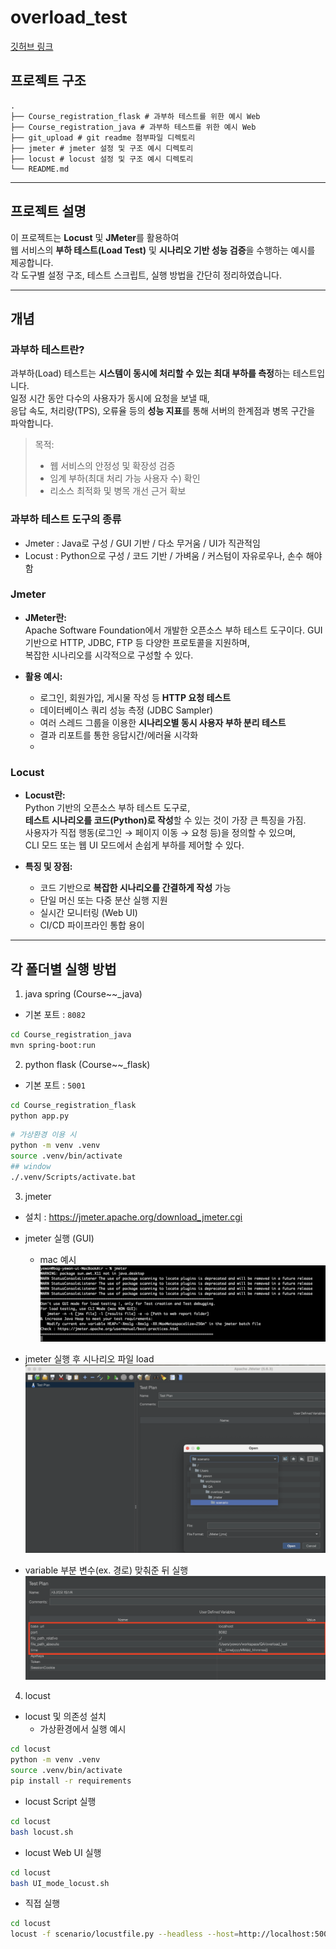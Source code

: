 # overload_test
<a href="https://github.com/yewon4540/overload_test?tab=readme-ov-file#%EA%B0%9C%EB%85%90" target="_blank">깃허브 링크</a>

## 프로젝트 구조
```
.
├── Course_registration_flask # 과부하 테스트를 위한 예시 Web
├── Course_registration_java # 과부하 테스트를 위한 예시 Web
├── git_upload # git readme 첨부파일 디렉토리
├── jmeter # jmeter 설정 및 구조 예시 디렉토리
├── locust # locust 설정 및 구조 예시 디렉토리
└── README.md
```
---

## 프로젝트 설명 
이 프로젝트는 **Locust** 및 **JMeter**를 활용하여  
웹 서비스의 **부하 테스트(Load Test)** 및 **시나리오 기반 성능 검증**을 수행하는 예시를 제공합니다.  
각 도구별 설정 구조, 테스트 스크립트, 실행 방법을 간단히 정리하였습니다.

---
## 개념
### 과부하 테스트란?
과부하(Load) 테스트는 **시스템이 동시에 처리할 수 있는 최대 부하를 측정**하는 테스트입니다.  
일정 시간 동안 다수의 사용자가 동시에 요청을 보낼 때,  
응답 속도, 처리량(TPS), 오류율 등의 **성능 지표**를 통해 서버의 한계점과 병목 구간을 파악합니다.

> 목적:
> - 웹 서비스의 안정성 및 확장성 검증  
> - 임계 부하(최대 처리 가능 사용자 수) 확인  
> - 리소스 최적화 및 병목 개선 근거 확보

### 과부하 테스트 도구의 종류
- Jmeter : Java로 구성 / GUI 기반 / 다소 무거움 / UI가 직관적임
- Locust : Python으로 구성 / 코드 기반 / 가벼움 / 커스텀이 자유로우나, 손수 해야함

### Jmeter
- **JMeter란:**  
  Apache Software Foundation에서 개발한 오픈소스 부하 테스트 도구이다.
  GUI 기반으로 HTTP, JDBC, FTP 등 다양한 프로토콜을 지원하며,  
  복잡한 시나리오를 시각적으로 구성할 수 있다.

- **활용 예시:**  
  - 로그인, 회원가입, 게시물 작성 등 **HTTP 요청 테스트**  
  - 데이터베이스 쿼리 성능 측정 (JDBC Sampler)  
  - 여러 스레드 그룹을 이용한 **시나리오별 동시 사용자 부하 분리 테스트**  
  - 결과 리포트를 통한 응답시간/에러율 시각화  
  - 

### Locust
- **Locust란:**  
  Python 기반의 오픈소스 부하 테스트 도구로,  
  **테스트 시나리오를 코드(Python)로 작성**할 수 있는 것이 가장 큰 특징을 가짐.  
  사용자가 직접 행동(로그인 → 페이지 이동 → 요청 등)을 정의할 수 있으며,  
  CLI 모드 또는 웹 UI 모드에서 손쉽게 부하를 제어할 수 있다.

- **특징 및 장점:**  
  - 코드 기반으로 **복잡한 시나리오를 간결하게 작성** 가능  
  - 단일 머신 또는 다중 분산 실행 지원  
  - 실시간 모니터링 (Web UI)  
  - CI/CD 파이프라인 통합 용이  

--- 
## 각 폴더별 실행 방법

1. java spring (Course~~_java)
  - 기본 포트 : `8082`
```bash
cd Course_registration_java
mvn spring-boot:run
```

2. python flask (Course~~_flask)
  - 기본 포트 : `5001`
```bash
cd Course_registration_flask
python app.py
```

```bash
# 가상환경 이용 시 
python -m venv .venv
source .venv/bin/activate
## window
./.venv/Scripts/activate.bat
```

3. jmeter
  - 설치 : https://jmeter.apache.org/download_jmeter.cgi
    
  - jmeter 실행 (GUI)
    - mac 예시
        ![alt text](git_upload/md_1.png)
  - jmeter 실행 후 시나리오 파일 load
    ![alt text](git_upload/md_2.png)
  - variable 부분 변수(ex. 경로) 맞춰준 뒤 실행
    ![alt text](git_upload/md_3.png)

4. locust
  - locust 및 의존성 설치
    - 가상환경에서 실행 예시
```bash
cd locust
python -m venv .venv
source .venv/bin/activate
pip install -r requirements
```
  - locust Script 실행
```bash
cd locust
bash locust.sh
```
  - locust Web UI 실행
```bash
cd locust
bash UI_mode_locust.sh
```
  - 직접 실행
```bash
cd locust
locust -f scenario/locustfile.py --headless --host=http://localhost:5001 -u 5 -r 2 -t 10s --csv=result/test
```
